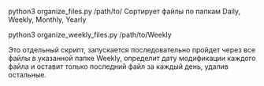 python3 organize_files.py /path/to/
Сортирует файлы по папкам Daily, Weekly, Monthly, Yearly

python3 organize_weekly_files.py /path/to/Weekly

Это отдельный скрипт, запускается последовательно пройдет через все файлы в указанной папке Weekly, определит дату модификации каждого файла и оставит только последний файл за каждый день, удалив остальные.
